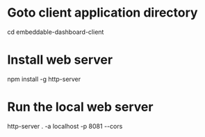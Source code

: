# Goto client application directory

cd embeddable-dashboard-client

# Install web server

npm install -g http-server

# Run the local web server

http-server . -a localhost -p 8081 --cors

